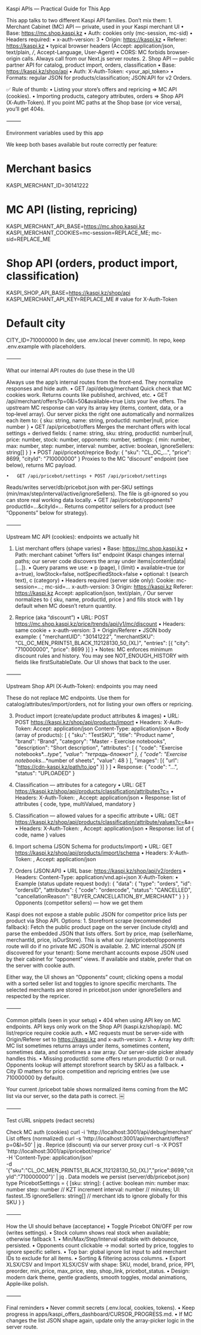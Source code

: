 Kaspi APIs — Practical Guide for This App

This app talks to two different Kaspi API families. Don’t mix them:
	1.	Merchant Cabinet (MC) API — private, used in your Kaspi merchant UI
	•	Base: https://mc.shop.kaspi.kz
	•	Auth: cookies only (mc-session, mc-sid)
	•	Headers required:
	•	x-auth-version: 3
	•	Origin: https://kaspi.kz
	•	Referer: https://kaspi.kz
	•	typical browser headers (Accept: application/json, text/plain, */*, Accept-Language, User-Agent)
	•	CORS: MC forbids browser-origin calls. Always call from our Next.js server routes.
	2.	Shop API — public partner API for catalog, product import, orders, classification
	•	Base: https://kaspi.kz/shop/api
	•	Auth: X-Auth-Token: <your_api_token>
	•	Formats: regular JSON for products/classification; JSON:API for v2 Orders.

✅ Rule of thumb:
	•	Listing your store’s offers and repricing => MC API (cookies).
	•	Importing products, category attributes, orders => Shop API (X‑Auth‑Token).
If you point MC paths at the Shop base (or vice versa), you’ll get 404s.

⸻

Environment variables used by this app

We keep both bases available but route correctly per feature:
# Merchant basics
KASPI_MERCHANT_ID=30141222

# MC API (listing, repricing)
KASPI_MERCHANT_API_BASE=https://mc.shop.kaspi.kz
KASPI_MERCHANT_COOKIES=mc-session=REPLACE_ME; mc-sid=REPLACE_ME

# Shop API (orders, product import, classification)
KASPI_SHOP_API_BASE=https://kaspi.kz/shop/api
KASPI_MERCHANT_API_KEY=REPLACE_ME   # value for X-Auth-Token

# Default city
CITY_ID=710000000
In dev, use .env.local (never commit). In repo, keep .env.example with placeholders.

⸻

What our internal API routes do (use these in the UI)

Always use the app’s internal routes from the front‑end. They normalize responses and hide auth.
	•	GET /api/debug/merchant
Quick check that MC cookies work. Returns counts like published, archived, etc.
	•	GET /api/merchant/offers?p=0&l=50&available=true
Lists your live offers. The upstream MC response can vary its array key (items, content, data, or a top‑level array).
Our server picks the right one automatically and normalizes each item to:
{ sku: string, name: string, productId: number|null, price: number }
	•	GET /api/pricebot/offers
Merges the merchant offers with local settings + derived fields:
{
  name: string,
  sku: string,
  productId: number|null,
  price: number,
  stock: number,
  opponents: number,
  settings: {
    min: number, max: number, step: number, interval: number,
    active: boolean, ignoreSellers: string[]
  }
}
	•	POST /api/pricebot/reprice
Body:
{ "sku": "CL_OC_...", "price": 8699, "cityId": "710000000" }
Proxies to the MC “discount” endpoint (see below), returns MC payload.

	•	GET /api/pricebot/settings + POST /api/pricebot/settings
Reads/writes server/db/pricebot.json with per‑SKU settings (min/max/step/interval/active/ignoreSellers).
The file is git‑ignored so you can store real working data locally.
	•	GET /api/pricebot/opponents?productId=...&cityId=...
Returns competitor sellers for a product (see “Opponents” below for strategy).

⸻

Upstream MC API (cookies): endpoints we actually hit

1) List merchant offers (shape varies)
	•	Base: https://mc.shop.kaspi.kz
	•	Path: merchant cabinet “offers list” endpoint (Kaspi changes internal paths; our server code discovers the array under items|content|data|[...]).
	•	Query params we use:
	•	p (page), l (limit)
	•	available=true (or a=true), lowStock=false, notSpecifiedStock=false
	•	optional: t (search text), c (category)
	•	Headers required (server side only):
    Cookie: mc-session=...; mc-sid=...
x-auth-version: 3
Origin: https://kaspi.kz
Referer: https://kaspi.kz
Accept: application/json, text/plain, */*
Our server normalizes to { sku, name, productId, price } and fills stock with 1 by default when MC doesn’t return quantity.

2) Reprice (aka “discount”)
	•	URL: POST https://mc.shop.kaspi.kz/price/trends/api/v1/mc/discount
	•	Headers: same cookie + x-auth-version: 3 + Origin/Referer
	•	JSON body example:
    {
  "merchantUID": "30141222",
  "merchantSKU": "CL_OC_MEN_PRINT51_BLACK_112128130_50_(XL)",
  "entries": [{ "city": "710000000", "price": 8699 }]
}
	•	Notes: MC enforces minimum discount rules and history. You may see NOT_ENOUGH_HISTORY with fields like firstSuitableDate. Our UI shows that back to the user.

⸻

Upstream Shop API (X‑Auth‑Token): endpoints you may need

These do not replace MC endpoints. Use them for catalog/attributes/import/orders, not for listing your own offers or repricing.

3) Product import (create/update product attributes & images)
	•	URL: POST https://kaspi.kz/shop/api/products/import
	•	Headers:
X-Auth-Token: <token>
Accept: application/json
Content-Type: application/json
	•	Body (array of products):
    [
  {
    "sku": "TestSKU",
    "title": "Product name",
    "brand": "Brand",
    "category": "Master - Exercise notebooks",
    "description": "Short description",
    "attributes": [
      { "code": "Exercise notebooks*...*type", "value": "тетрадь-блокнот" },
      { "code": "Exercise notebooks*...*number of sheets", "value": 48 }
    ],
    "images": [{ "url": "https://cdn-kaspi.kz/path/to.jpg" }]
  }
]
	•	Response: { "code": "...", "status": "UPLOADED" }

4) Classification — attributes for a category
	•	URL: GET https://kaspi.kz/shop/api/products/classification/attributes?c=<CategoryCode>
	•	Headers: X-Auth-Token: <token>, Accept: application/json
	•	Response: list of attributes { code, type, multiValued, mandatory }

5) Classification — allowed values for a specific attribute
	•	URL:
GET https://kaspi.kz/shop/api/products/classification/attribute/values?c=<CategoryCode>&a=<AttributeCode>
	•	Headers: X-Auth-Token: <token>, Accept: application/json
	•	Response: list of { code, name } values

6) Import schema (JSON Schema for products/import)
	•	URL: GET https://kaspi.kz/shop/api/products/import/schema
	•	Headers: X-Auth-Token: <token>, Accept: application/json

7) Orders (JSON:API)
	•	URL base: https://kaspi.kz/shop/api/v2/orders
	•	Headers:
Content-Type: application/vnd.api+json
X-Auth-Token: <token>
	•	Example (status update request body):
    {
  "data": {
    "type": "orders",
    "id": "ordersID",
    "attributes": {
      "code": "ordercode",
      "status": "CANCELLED",
      "cancellationReason": "BUYER_CANCELLATION_BY_MERCHANT"
    }
  }
}
Opponents (competitor sellers) — how we get them

Kaspi does not expose a stable public JSON for competitor price lists per product via Shop API. Options:
	1.	Storefront scrape (recommended fallback):
Fetch the public product page on the server (include cityId) and parse the embedded JSON that lists offers. Sort by price, map {sellerName, merchantId, price, isOurStore}. This is what our /api/pricebot/opponents route will do if no private MC JSON is available.
	2.	MC internal JSON (if discovered for your tenant):
Some merchant accounts expose JSON used by their cabinet for “opponent” views. If available and stable, prefer that on the server with cookie auth.

Either way, the UI shows an “Opponents” count; clicking opens a modal with a sorted seller list and toggles to ignore specific merchants. The selected merchants are stored in pricebot.json under ignoreSellers and respected by the repricer.

⸻

Common pitfalls (seen in your setup)
	•	404 when using API key on MC endpoints. API keys only work on the Shop API (kaspi.kz/shop/api). MC list/reprice require cookie auth.
	•	MC requests must be server-side with Origin/Referer set to https://kaspi.kz and x-auth-version: 3.
	•	Array key drift: MC list sometimes returns arrays under items, sometimes content, sometimes data, and sometimes a raw array. Our server-side picker already handles this.
	•	Missing productId: some offers return productId: 0 or null. Opponents lookup will attempt storefront search by SKU as a fallback.
	•	City ID matters for price competition and repricing entries (we use 710000000 by default).

Your current /pricebot table shows normalized items coming from the MC list via our server, so the data path is correct.  ￼

⸻

Test cURL snippets (redact secrets)

Check MC auth (cookies)
curl -i 'http://localhost:3001/api/debug/merchant'
List offers (normalized)
curl -s 'http://localhost:3001/api/merchant/offers?p=0&l=50' | jq .
Reprice (discount) via our server proxy
curl -s -X POST 'http://localhost:3001/api/pricebot/reprice' \
  -H 'Content-Type: application/json' \
  -d '{"sku":"CL_OC_MEN_PRINT51_BLACK_112128130_50_(XL)","price":8699,"cityId":"710000000"}' | jq .
  Data models we persist (server/db/pricebot.json)
  type PricebotSettings = {
  [sku: string]: {
    active: boolean
    min: number
    max: number
    step: number            // KZT increment
    interval: number        // minutes; UI: fastest..15
    ignoreSellers: string[] // merchant ids to ignore globally for this SKU
  }
}

⸻

How the UI should behave (acceptance)
	•	Toggle Pricebot ON/OFF per row (writes settings).
	•	Stock column shows real stock when available; otherwise fallback 1.
	•	Min/Max/Step/Interval editable with debounce, persisted.
	•	Opponents count clickable → modal: sorted by price, toggles to ignore specific sellers.
	•	Top bar: global ignore list input to add merchant IDs to exclude for all items.
	•	Sorting & filtering across columns.
	•	Export XLSX/CSV and Import XLSX/CSV with shape:
SKU, model, brand, price, PP1, preorder, min_price, max_price, step, shop_link, pricebot_status.
	•	Design: modern dark theme, gentle gradients, smooth toggles, modal animations, Apple‑like polish.

⸻

Final reminders
	•	Never commit secrets (.env.local, cookies, tokens).
	•	Keep progress in apps/kaspi_offers_dashboard/CURSOR_PROGRESS.md.
	•	If MC changes the list JSON shape again, update only the array-picker logic in the server route.